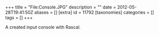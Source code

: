 +++
title = "File:Console.JPG"
description = ""
date = 2012-05-28T19:41:50Z
aliases = []
[extra]
id = 11792
[taxonomies]
categories = []
tags = []
+++

A created input console with Rascal.
